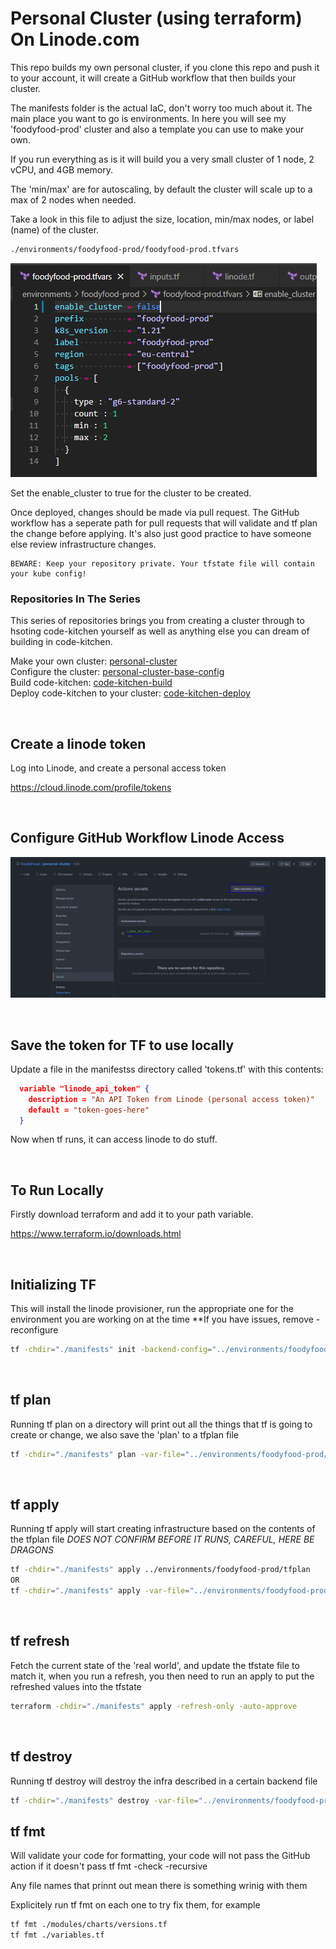 # Personal Cluster (using terraform) On Linode.com

This repo builds my own personal cluster, if you clone this repo and push it to your account, it will create a GitHub workflow that then builds your cluster.

The manifests folder is the actual IaC, don't worry too much about it. The main place you want to go is environments. In here you will see my 'foodyfood-prod' cluster and also a template you can use to make your own.

If you run everything as is it will build you a very small cluster of 1 node, 2 vCPU, and 4GB memory.

The 'min/max' are for autoscaling, by default the cluster will scale up to a max of 2 nodes when needed.

Take a look in this file to adjust the size, location, min/max nodes, or label (name) of the cluster.

```bash
./environments/foodyfood-prod/foodyfood-prod.tfvars
```

![cluster-tfvars](/docs/cluster-tfvars.PNG)

Set the enable_cluster to true for the cluster to be created.

Once deployed, changes should be made via pull request. The GitHub workflow has a seperate path for pull requests that will validate and tf plan the change before applying. It's also just good practice to have someone else review infrastructure changes. 

```
BEWARE: Keep your repository private. Your tfstate file will contain your kube config!
```

### Repositories In The Series

This series of repositories brings you from creating a cluster through to hsoting code-kitchen yourself as well as anything else you can dream of building in code-kitchen.

Make your own cluster: [personal-cluster](https://github.com/FoodyFood/personal-cluster) \
Configure the cluster: [personal-cluster-base-config](https://github.com/FoodyFood/personal-cluster-base-config) \
Build code-kitchen: [code-kitchen-build](https://github.com/FoodyFood/code-kitchen-build) \
Deploy code-kitchen to your cluster: [code-kitchen-deploy](https://github.com/FoodyFood/code-kitchen-deploy)

<br> 

## Create a linode token

Log into Linode, and create a personal access token

https://cloud.linode.com/profile/tokens

<br>

## Configure GitHub Workflow Linode Access

![github-secret](/docs/github-secret.PNG)

<br>

## Save the token for TF to use locally

Update a file in the manifestss directory called 'tokens.tf' with this contents:

```json
  variable "linode_api_token" {
    description = "An API Token from Linode (personal access token)"
    default = "token-goes-here"
  }
```

Now when tf runs, it can access linode to do stuff.

<br>

## To Run Locally

Firstly download terraform and add it to your path variable.

https://www.terraform.io/downloads.html

<br>

## Initializing TF

This will install the linode provisioner, run the appropriate one for the environment you are working on at the time
\*\*If you have issues, remove -reconfigure

```bash
tf -chdir="./manifests" init -backend-config="../environments/foodyfood-prod/foodyfood-prod.backend.tfvars" -reconfigure
```

<br>

## tf plan

Running tf plan on a directory will print out all the things that tf is going to create or change, we also save the 'plan' to a tfplan file

```bash
tf -chdir="./manifests" plan -var-file="../environments/foodyfood-prod/foodyfood-prod.tfvars" -out="../environments/foodyfood-prod/tfplan"
```

<br>

## tf apply

Running tf apply will start creating infrastructure based on the contents of the tfplan file
_DOES NOT CONFIRM BEFORE IT RUNS, CAREFUL, HERE BE DRAGONS_

```bash
tf -chdir="./manifests" apply ../environments/foodyfood-prod/tfplan
OR
tf -chdir="./manifests" apply -var-file="../environments/foodyfood-prod/foodyfood-prod.tfvars"
```

<br>

## tf refresh

Fetch the current state of the 'real world', and update the tfstate file to match it, when you run a refresh, you then need to run an apply to put the refreshed values into the tfstate

```bash
terraform -chdir="./manifests" apply -refresh-only -auto-approve
```

<br>

## tf destroy

Running tf destroy will destroy the infra described in a certain backend file

```bash
tf -chdir="./manifests" destroy -var-file="../environments/foodyfood-prod/foodyfood-prod.tfvars"
```

## tf fmt

Will validate your code for formatting, your code will not pass the GitHub action if it doesn't pass tf fmt -check -recursive

Any file names that prinnt out mean there is something wrinig with them

Explicitely run tf fmt on each one to try fix them, for example

```bash
tf fmt ./modules/charts/versions.tf
tf fmt ./variables.tf
```
